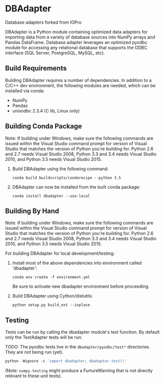 # DBAdapter
Database adapters forked from IOPro

DBAdapter is a Python module containing optimized data adapters for importing
data from a variety of database sources into NumPy arrays and Pandas DataFrame.
Database adapter leverages an optimized pyodbc module for accessing any
relational database that supports the ODBC interface (SQL Server, PostgreSQL,
MySQL, etc).

Build Requirements
------------------

Building DBAdapter requires a number of dependencies. In addition to a C/C++ dev
environment, the following modules are needed, which can be installed via conda:

* NumPy
* Pandas
* unixodbc 2.3.4 (C lib, Linux only)

Building Conda Package
----------------------

Note: If building under Windows, make sure the following commands are issued
within the Visual Studio command prompt for version of Visual Studio that
matches the version of Python you're building for.  Python 2.6 and 2.7 needs
Visual Studio 2008, Python 3.3 and 3.4 needs Visual Studio 2010, and Python
3.5 needs Visual Studio 2015.

1. Build DBAdapter using the following command:
   ```
   conda build buildscripts/condarecipe --python 3.5
   ```

1. DBAdapter can now be installed from the built conda package:
   ```
   conda install dbadapter --use-local
   ```

Building By Hand
----------------

Note: If building under Windows, make sure the following commands are issued
within the Visual Studio command prompt for version of Visual Studio that
matches the version of Python you're building for.  Python 2.6 and 2.7 needs
Visual Studio 2008, Python 3.3 and 3.4 needs Visual Studio 2010, and Python
3.5 needs Visual Studio 2015.

For building DBAdapter for local development/testing:

1. Install most of the above dependencies into environment called 'dbadapter':
   ```
   conda env create -f environment.yml
   ```

   Be sure to activate new dbadapter environment before proceeding.

1. Build DBAdapter using Cython/distutils:
   ```
   python setup.py build_ext --inplace
   ```

Testing
-------

Tests can be run by calling the dbadapter module's test function.  By default
only the TextAdapter tests will be run:

TODO: The pyodbc tests live in the `dbadapter/pyodbc/test*` directories. They are not being run (yet).
```python
python -Wignore -c 'import dbadapter; dbadapter.test()'
```

(Note: `numpy.testing` might produce a FurtureWarning that is not directly
relevant to these unit tests).
